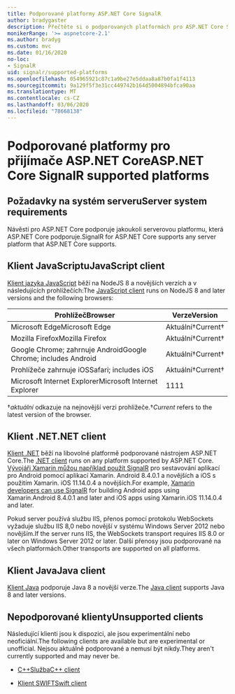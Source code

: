 ```yaml
---
title: Podporované platformy ASP.NET Core SignalR
author: bradygaster
description: Přečtěte si o podporovaných platformách pro ASP.NET Core SignalR.
monikerRange: '>= aspnetcore-2.1'
ms.author: bradyg
ms.custom: mvc
ms.date: 01/16/2020
no-loc:
- SignalR
uid: signalr/supported-platforms
ms.openlocfilehash: 054965921c87c1a9be27e5ddaa8a87b0fa1f4113
ms.sourcegitcommit: 9a129f5f3e31cc449742b164d5004894bfca90aa
ms.translationtype: MT
ms.contentlocale: cs-CZ
ms.lasthandoff: 03/06/2020
ms.locfileid: "78668138"
---
```

# <a name="aspnet-core-signalr-supported-platforms"></a><span data-ttu-id="ead55-103">Podporované platformy pro přijímače ASP.NET Core</span><span class="sxs-lookup"><span data-stu-id="ead55-103">ASP.NET Core SignalR supported platforms</span></span>

## <a name="server-system-requirements"></a><span data-ttu-id="ead55-104">Požadavky na systém serveru</span><span class="sxs-lookup"><span data-stu-id="ead55-104">Server system requirements</span></span>

<span data-ttu-id="ead55-105">Návěstí pro ASP.NET Core podporuje jakoukoli serverovou platformu, která ASP.NET Core podporuje.</span><span class="sxs-lookup"><span data-stu-id="ead55-105">SignalR for ASP.NET Core supports any server platform that ASP.NET Core supports.</span></span>

## <a name="javascript-client"></a><span data-ttu-id="ead55-106">Klient JavaScriptu</span><span class="sxs-lookup"><span data-stu-id="ead55-106">JavaScript client</span></span>

<span data-ttu-id="ead55-107">[Klient jazyka JavaScript](xref:signalr/javascript-client) běží na NodeJS 8 a novějších verzích a v následujících prohlížečích:</span><span class="sxs-lookup"><span data-stu-id="ead55-107">The [JavaScript client](xref:signalr/javascript-client) runs on NodeJS 8 and later versions and the following browsers:</span></span>

| <span data-ttu-id="ead55-108">Prohlížeč</span><span class="sxs-lookup"><span data-stu-id="ead55-108">Browser</span></span>                         | <span data-ttu-id="ead55-109">Verze</span><span class="sxs-lookup"><span data-stu-id="ead55-109">Version</span></span>         |
| ------------------------------- | --------------- |
| <span data-ttu-id="ead55-110">Microsoft Edge</span><span class="sxs-lookup"><span data-stu-id="ead55-110">Microsoft Edge</span></span>                  | <span data-ttu-id="ead55-111">Aktuální&dagger;</span><span class="sxs-lookup"><span data-stu-id="ead55-111">Current&dagger;</span></span> |
| <span data-ttu-id="ead55-112">Mozilla Firefox</span><span class="sxs-lookup"><span data-stu-id="ead55-112">Mozilla Firefox</span></span>                 | <span data-ttu-id="ead55-113">Aktuální&dagger;</span><span class="sxs-lookup"><span data-stu-id="ead55-113">Current&dagger;</span></span> |
| <span data-ttu-id="ead55-114">Google Chrome; zahrnuje Android</span><span class="sxs-lookup"><span data-stu-id="ead55-114">Google Chrome; includes Android</span></span> | <span data-ttu-id="ead55-115">Aktuální&dagger;</span><span class="sxs-lookup"><span data-stu-id="ead55-115">Current&dagger;</span></span> |
| <span data-ttu-id="ead55-116">Prohlížeče zahrnuje iOS</span><span class="sxs-lookup"><span data-stu-id="ead55-116">Safari; includes iOS</span></span>            | <span data-ttu-id="ead55-117">Aktuální&dagger;</span><span class="sxs-lookup"><span data-stu-id="ead55-117">Current&dagger;</span></span> |
| <span data-ttu-id="ead55-118">Microsoft Internet Explorer</span><span class="sxs-lookup"><span data-stu-id="ead55-118">Microsoft Internet Explorer</span></span>     | <span data-ttu-id="ead55-119">11</span><span class="sxs-lookup"><span data-stu-id="ead55-119">11</span></span>              |

<span data-ttu-id="ead55-120">&dagger;*aktuální* odkazuje na nejnovější verzi prohlížeče.</span><span class="sxs-lookup"><span data-stu-id="ead55-120">&dagger;*Current* refers to the latest version of the browser.</span></span>

## <a name="net-client"></a><span data-ttu-id="ead55-121">Klient .NET</span><span class="sxs-lookup"><span data-stu-id="ead55-121">.NET client</span></span>

<span data-ttu-id="ead55-122">[Klient .NET](xref:signalr/dotnet-client) běží na libovolné platformě podporované nástrojem ASP.NET Core.</span><span class="sxs-lookup"><span data-stu-id="ead55-122">The [.NET client](xref:signalr/dotnet-client) runs on any platform supported by ASP.NET Core.</span></span> <span data-ttu-id="ead55-123">[Vývojáři Xamarin můžou například použít SignalR](https://github.com/aspnet/Announcements/issues/305) pro sestavování aplikací pro Android pomocí aplikací Xamarin. Android 8.4.0.1 a novějších a iOS s použitím Xamarin. iOS 11.14.0.4 a novějších.</span><span class="sxs-lookup"><span data-stu-id="ead55-123">For example, [Xamarin developers can use SignalR](https://github.com/aspnet/Announcements/issues/305) for building Android apps using Xamarin.Android 8.4.0.1 and later and iOS apps using Xamarin.iOS 11.14.0.4 and later.</span></span>

<span data-ttu-id="ead55-124">Pokud server používá službu IIS, přenos pomocí protokolu WebSockets vyžaduje službu IIS 8,0 nebo novější v systému Windows Server 2012 nebo novějším.</span><span class="sxs-lookup"><span data-stu-id="ead55-124">If the server runs IIS, the WebSockets transport requires IIS 8.0 or later on Windows Server 2012 or later.</span></span> <span data-ttu-id="ead55-125">Další přenosy jsou podporované na všech platformách.</span><span class="sxs-lookup"><span data-stu-id="ead55-125">Other transports are supported on all platforms.</span></span>

## <a name="java-client"></a><span data-ttu-id="ead55-126">Klient Java</span><span class="sxs-lookup"><span data-stu-id="ead55-126">Java client</span></span>

<span data-ttu-id="ead55-127">[Klient Java](xref:signalr/java-client) podporuje Java 8 a novější verze.</span><span class="sxs-lookup"><span data-stu-id="ead55-127">The [Java client](xref:signalr/java-client) supports Java 8 and later versions.</span></span>

## <a name="unsupported-clients"></a><span data-ttu-id="ead55-128">Nepodporované klienty</span><span class="sxs-lookup"><span data-stu-id="ead55-128">Unsupported clients</span></span>

<span data-ttu-id="ead55-129">Následující klienti jsou k dispozici, ale jsou experimentální nebo neoficiální.</span><span class="sxs-lookup"><span data-stu-id="ead55-129">The following clients are available but are experimental or unofficial.</span></span> <span data-ttu-id="ead55-130">Nejsou aktuálně podporované a nemusí být nikdy.</span><span class="sxs-lookup"><span data-stu-id="ead55-130">They aren't currently supported and may never be.</span></span>

* <span data-ttu-id="ead55-131">[C++Služba](https://github.com/aspnet/SignalR-Client-Cpp)</span><span class="sxs-lookup"><span data-stu-id="ead55-131">[C++ client](https://github.com/aspnet/SignalR-Client-Cpp)</span></span>

* <span data-ttu-id="ead55-132">[Klient SWIFT](https://github.com/moozzyk/SignalR-Client-Swift)</span><span class="sxs-lookup"><span data-stu-id="ead55-132">[Swift client](https://github.com/moozzyk/SignalR-Client-Swift)</span></span>
